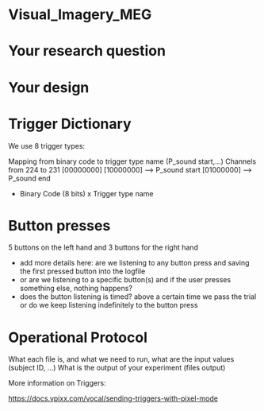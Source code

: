 # Visual_Imagery_MEG


# Your research question



# Your design



# Trigger Dictionary

We use 8 trigger types:

Mapping from binary code to trigger type name (P_sound start,...)
Channels from 224 to 231 
 [00000000]
[10000000] --> P_sound start
[01000000] --> P_sound end


- Binary Code (8 bits) x Trigger type name








# Button presses 

5 buttons on the left hand
and 3 buttons for the right hand

- add more details here: are we listening to any  button press and saving the first pressed button into the logfile
- or are we listening to a specific button(s) and if the user presses something else, nothing happens?
- does the button listening is timed? above a certain time we pass the trial or do we keep listening indefinitely to the button press


# Operational Protocol

What each file is, and what we need to run, what are the input values (subject ID, ...)
What is the output of your experiment (files output)



More information on Triggers:

https://docs.vpixx.com/vocal/sending-triggers-with-pixel-mode
